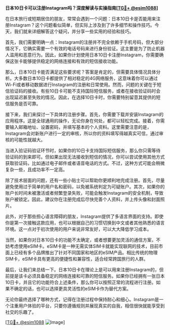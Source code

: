 **日本10日卡可以注册Instagram吗？深度解读与实操指南[[TG💪+ @esim1088](https://t.me/s/esim1088)]**

在日本旅行或短期居住的朋友，常常会遇到一个问题：日本10日卡是否能用来注册Instagram？这个问题看似简单，但实际上涉及到了许多细节和操作技巧。今天，我们就来详细解答这个疑问，并分享一些实用的经验和技巧。

首先，我们需要明确一点：Instagram的注册并不完全依赖于手机号码，但大部分情况下，它确实需要一个有效的电话号码来进行身份验证。这主要是为了防止机器人滥用和恶意行为。因此，如果你计划使用日本10日卡注册Instagram，你需要确保这张卡能够提供稳定的网络连接和有效的短信接收功能。

那么，日本10日卡能否满足这些要求呢？答案是肯定的，但需要具体情况具体分析。大多数日本10日卡都提供了相对稳定的4G网络服务，这意味着你可以通过Wi-Fi或者移动数据进行Instagram的注册和日常使用。然而，问题的关键在于短信验证码的接收。有些10日卡可能不支持国际短信服务，或者在接收验证码时会出现延迟甚至失败的情况。因此，在选择10日卡时，你需要特别留意其提供的短信服务是否可靠。

接下来，我们来探讨一下具体的注册步骤。首先，你需要下载并安装Instagram的应用程序。这是全球通用的操作，无论你身在何处，都可以轻松完成。接着，你需要输入邮箱地址、设置密码，并填写基本的个人资料。这里需要注意的是，Instagram会对新账户进行一定的审核，所以你的资料填写得越真实可信，通过审核的可能性就越大。

当进入验证码验证环节时，如果你的10日卡支持国际短信服务，那么你只需等待验证码的到来即可。但如果出现无法接收到短信的情况，你可以尝试使用其他方式获取验证码，比如通过电子邮件或者语音电话的方式。不过，这种方式可能会稍微复杂一些，且成功率不一定高。

除了技术层面的问题，还有一些小贴士可以帮助你更顺利地完成注册。首先，尽量避免使用过于简单的用户名和密码，以免被系统判定为可疑账户。其次，如果你的账户长时间未被激活或者频繁登录失败，可能会触发Instagram的安全机制，导致账户被锁定。因此，建议你在注册完成后尽快完善个人资料，并上传头像和封面照片。

此外，对于那些担心语言障碍的朋友，Instagram提供了多语言界面的支持。即使你是第一次接触这款应用，也可以根据自己的习惯切换到中文或者其他熟悉的语言环境。这一点对于初次使用的用户来说非常友好，可以大大降低学习成本。

当然，如果你对日本10日卡的功能不太确定，或者想要更加灵活的通信方案，不妨考虑使用eSIM卡。eSIM卡是一种无需实体SIM卡就能实现联网的技术，目前市面上已经有多个品牌推出了针对不同国家和地区的eSIM产品。相比传统的物理SIM卡，eSIM卡具有更高的便捷性和兼容性，适合经常跨国旅行的人群。

最后，让我们来总结一下。日本10日卡在理论上是可以用来注册Instagram的，但前提是该卡必须具备稳定的网络连接和可靠的短信服务。如果你已经拥有一张日本10日卡，并且它的功能符合上述条件，那么你可以按照正常的流程进行注册。如果不确定的话，也可以选择更具灵活性的eSIM卡作为替代方案。

无论你最终选择了哪种方式，记得在注册过程中保持耐心和细心。Instagram是一个注重用户体验的平台，只要你遵循规则并展现真实的自我，相信很快就能享受到社交的乐趣了。

[[TG💪+ @esim1088](https://t.me/s/esim1088) ![Image](https://i.postimg.cc/4NQfJmqS/Snipaste-2025-05-13-00-14-12.png)]